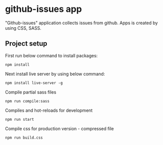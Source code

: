 # github-issues app

"Github-issues" application collects issues from github. Apps is created by using CSS, SASS.

## Project setup

First run below command to install packages:

```
npm install
```

Next install live server by using below command:

```
npm install live-server -g
```

Compile partial sass files

```
npm run compile:sass
```

Compiles and hot-reloads for development

```
npm run start
```

Compile css for production version - compressed file

```
npm run build.css
```

